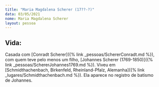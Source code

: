 ```yaml
---
title: "Maria Magdalena Scherer (17??-?)"
data: 03/05/2021
nome: Maria Magdalena Scherer
layout: pessoa
---
```




## Vida:

Casada com [Conradt Scherer]({% link _pessoas/SchererConradt.md %}), com quem teve pelo menos um filho, [Johannes Scherer (1769-1850)]({% link _pessoas/SchererJohannes1769.md %}). Viveu em [Schmidthachenbach, Birkenfeld, Rheinland-Pfalz, Alemanha]({% link _lugares/Schmidthachenbach.md %}). Ela aparece no registro de batismo de Johannes.



